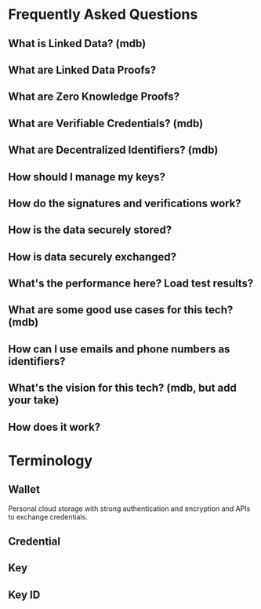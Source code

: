 # Frequently Asked Questions

## What is Linked Data? (mdb)

## What are Linked Data Proofs?

## What are Zero Knowledge Proofs?

## What are Verifiable Credentials? (mdb)

## What are Decentralized Identifiers? (mdb)

## How should I manage my keys?

## How do the signatures and verifications work?

## How is the data securely stored?

## How is data securely exchanged?

## What's the performance here? Load test results?

## What are some good use cases for this tech? (mdb)

## How can I use emails and phone numbers as identifiers?

## What's the vision for this tech? (mdb, but add your take)

## How does it work? 

# Terminology

## Wallet
Personal cloud storage with strong authentication and encryption and APIs to exchange credentials. 
 


## Credential

## Key

## Key ID

